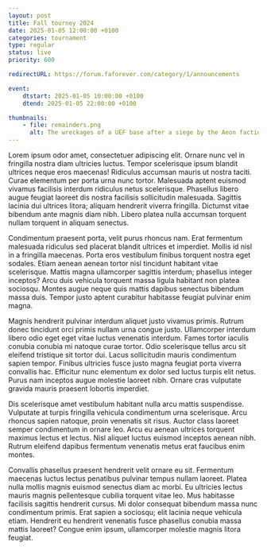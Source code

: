 ```yaml
---
layout: post
title: Fall tourney 2024
date: 2025-01-05 12:00:00 +0100
categories: tournament
type: regular
status: live
priority: 600

redirectURL: https://forum.faforever.com/category/1/announcements

event:
    dtstart: 2025-01-05 10:00:00 +0100
    dtend: 2025-01-05 22:00:00 +0100

thumbnails: 
    - file: remainders.png
      alt: The wreckages of a UEF base after a siege by the Aeon faction.
---
```


Lorem ipsum odor amet, consectetuer adipiscing elit. Ornare nunc vel in fringilla nostra diam ultricies luctus. Tempor scelerisque ipsum blandit ultrices neque eros maecenas! Ridiculus accumsan mauris ut nostra taciti. Curae elementum per porta urna nunc tortor. Malesuada aptent euismod vivamus facilisis interdum ridiculus netus scelerisque. Phasellus libero augue feugiat laoreet dis nostra facilisis sollicitudin malesuada. Sagittis lacinia dui ultrices litora; aliquam hendrerit viverra fringilla. Dictumst vitae bibendum ante magnis diam nibh. Libero platea nulla accumsan torquent nullam torquent in aliquam senectus.

<!-- excerpt-end -->

Condimentum praesent porta, velit purus rhoncus nam. Erat fermentum malesuada ridiculus sed placerat blandit ultrices et imperdiet. Mollis id nisl in a fringilla maecenas. Porta eros vestibulum finibus torquent nostra eget sodales. Etiam aenean aenean tortor nisl tincidunt habitant vitae scelerisque. Mattis magna ullamcorper sagittis interdum; phasellus integer inceptos? Arcu duis vehicula torquent massa ligula habitant non platea sociosqu. Montes augue neque quis mattis dapibus senectus bibendum massa duis. Tempor justo aptent curabitur habitasse feugiat pulvinar enim magna.

Magnis hendrerit pulvinar interdum aliquet justo vivamus primis. Rutrum donec tincidunt orci primis nullam urna congue justo. Ullamcorper interdum libero odio eget eget vitae luctus venenatis interdum. Fames tortor iaculis conubia conubia mi natoque curae tortor. Odio scelerisque tellus arcu sit eleifend tristique sit tortor dui. Lacus sollicitudin mauris condimentum sapien tempor. Finibus ultricies fusce justo magna feugiat porta viverra convallis hac. Efficitur nunc elementum ex dolor sed luctus turpis elit netus. Purus nam inceptos augue molestie laoreet nibh. Ornare cras vulputate gravida mauris praesent lobortis imperdiet.

Dis scelerisque amet vestibulum habitant nulla arcu mattis suspendisse. Vulputate at turpis fringilla vehicula condimentum urna scelerisque. Arcu rhoncus sapien natoque, proin venenatis sit risus. Auctor class laoreet semper condimentum in ornare leo. Arcu eu aenean ultrices torquent maximus lectus et lectus. Nisl aliquet luctus euismod inceptos aenean nibh. Rutrum eleifend dapibus fermentum venenatis metus erat faucibus enim montes.

Convallis phasellus praesent hendrerit velit ornare eu sit. Fermentum maecenas luctus lectus penatibus pulvinar tempus nullam laoreet. Platea nulla mollis magnis euismod senectus diam ac morbi. Eu ultricies lectus mauris magnis pellentesque cubilia torquent vitae leo. Mus habitasse facilisis sagittis hendrerit cursus. Mi dolor consequat bibendum massa nunc condimentum primis. Erat sapien a sociosqu; elit lacinia neque vehicula etiam. Hendrerit eu hendrerit venenatis fusce phasellus conubia massa mattis laoreet? Congue enim ipsum, ullamcorper molestie magnis litora feugiat.